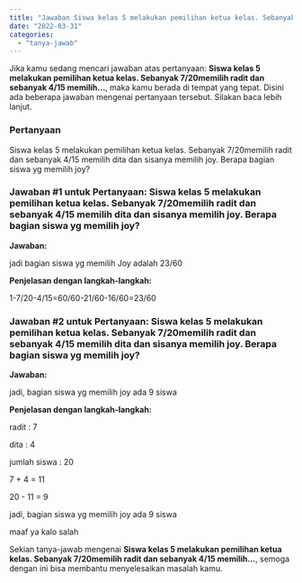 ```yaml
---
title: "Jawaban Siswa kelas 5 melakukan pemilihan ketua kelas. Sebanyak 7/20memilih radit dan sebanyak 4/15 memilih..."
date: "2022-03-31"
categories: 
  - "tanya-jawab"
---
```


Jika kamu sedang mencari jawaban atas pertanyaan: **Siswa kelas 5 melakukan pemilihan ketua kelas. Sebanyak 7/20memilih radit dan sebanyak 4/15 memilih...**, maka kamu berada di tempat yang tepat. Disini ada beberapa jawaban mengenai pertanyaan tersebut. Silakan baca lebih lanjut.

### Pertanyaan

Siswa kelas 5 melakukan pemilihan ketua kelas. Sebanyak 7/20memilih radit dan sebanyak 4/15 memilih dita dan sisanya memilih joy. Berapa bagian siswa yg memilih joy?

### Jawaban #1 untuk Pertanyaan: Siswa kelas 5 melakukan pemilihan ketua kelas. Sebanyak 7/20memilih radit dan sebanyak 4/15 memilih dita dan sisanya memilih joy. Berapa bagian siswa yg memilih joy?

**Jawaban:**

jadi bagian siswa yg memilih Joy adalah 23/60

**Penjelasan dengan langkah-langkah:**

1-7/20-4/15=60/60-21/60-16/60=23/60

### Jawaban #2 untuk Pertanyaan: Siswa kelas 5 melakukan pemilihan ketua kelas. Sebanyak 7/20memilih radit dan sebanyak 4/15 memilih dita dan sisanya memilih joy. Berapa bagian siswa yg memilih joy?

**Jawaban:**

jadi, bagian siswa yg memilih joy ada 9 siswa

**Penjelasan dengan langkah-langkah:**

radit : 7

dita : 4

jumlah siswa : 20

7 + 4 = 11

20 - 11 = 9

jadi, bagian siswa yg memilih joy ada 9 siswa

maaf ya kalo salah

Sekian tanya-jawab mengenai **Siswa kelas 5 melakukan pemilihan ketua kelas. Sebanyak 7/20memilih radit dan sebanyak 4/15 memilih...**, semoga dengan ini bisa membantu menyelesaikan masalah kamu.
